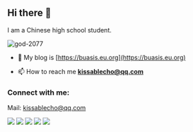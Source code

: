 ## Hi there 👋

I am a Chinese high school student.

<p align="left"> <img src="https://komarev.com/ghpvc/?username=god-2077&label=Profile%20views&color=0e75b6&style=flat" alt="god-2077" /> </p>

- 📝 My blog is [https://buasis.eu.org](https://buasis.eu.org)

- 📫 How to reach me **kissablecho@qq.com**



<h3 align="left">Connect with me:</h3>
<p align="center">

Mail: [kissablecho@qq.com](mailto:kissablecho@qq.com)


![](https://god-2077.buasis.eu.org/profile-summary-card-output/tokyonight/0-profile-details.svg)
![](https://god-2077.buasis.eu.org/profile-summary-card-output/tokyonight/1-repos-per-language.svg) ![](https://god-2077.buasis.eu.org/profile-summary-card-output/tokyonight/2-most-commit-language.svg)
![](https://god-2077.buasis.eu.org/profile-summary-card-output/tokyonight/3-stats.svg) ![](https://god-2077.buasis.eu.org/profile-summary-card-output/tokyonight/4-productive-time.svg)
